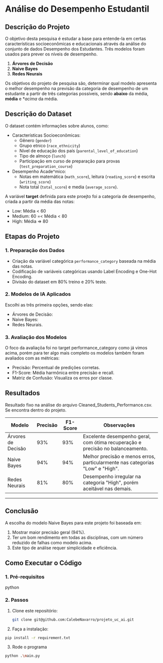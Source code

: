 # **Análise do Desempenho Estudantil**

## **Descrição do Projeto**
O objetivo desta pesquisa é estudar a base para entende-la em certas características socioeconômicas e educacionais através da análise do conjunto de dados Desempenho dos Estudantes. Três modelos foram usados para prever os níveis de desempenho.
1. **Árvores de Decisão**
2. **Naive Bayes**
3. **Redes Neurais**

Os objetivos do projeto de pesquisa são, determinar qual modelo apresenta o melhor desempenho na previsão da categoria de desempenho de um estudante a partir de três categorias possíveis, sendo **abaixo** da média, **média** e **acima* da média.


## **Descrição do Dataset**
O dataset contém informações sobre alunos, como:
- Características Socioeconômicas:
  - Gênero (`gender`)
  - Grupo etnico (`race_ethnicity`)
  - Nível de educação dos país (`parental_level_of_education`)
  - Tipo de almoço (`lunch`)
  - Participação em curso de preparação para provas (`test_preparation_course`)
- Desempenho Acade^mico:
  - Notas em matemática (`math_score`), leitura (`reading_score`) e escrita (`writing_score`)
  - Nota total (`total_score`) e media (`average_score`).

A variável **target** definida para este proejto foi a categoria de desempenho, criada a partir da média das notas:
- Low: Média < 60
- Medium: 60 =< Média < 80
- High: Média => 80

## **Etapas do Projeto**

### 1. **Preparação dos Dados**
- Criação da variável categórica `performance_category` baseada na média das notas.
- Codificação de variáveis categóricas usando Label Encoding e One-Hot Encoding.
- Divisão do dataset em 80% treino e 20% teste.

### 2. **Modelos de IA Aplicados**
Escolhi as três primeira opções, sendo elas:

- Árvores de Decisão:
- Naive Bayes:
- Redes Neurais.

### 3. **Avaliação dos Modelos**
O foco da avaliaçõa foi no target performance_category como já vimos acima, porém para ter algo mais completo os modelos também foram avaliados com as métricas:
- Precisão: Percentual de predições corretas.
- F1-Score: Média harmônica entre precisão e recall.
- Matriz de Confusão: Visualiza os erros por classe.


## **Resultados**
Resultado fixo na análise do arquivo Cleaned_Students_Performance.csv. Se encontra dentro do projeto.

| Modelo           | Precisão | F1-Score | Observações                                                                 |
|-------------------|----------|----------------------------|-----------------------------------------------------------------------------|
| Árvores de Decisão | 93%      | 93%                        | Excelente desempenho geral, com ótima recuperação e precisão no balanceamento.             |
| Naive Bayes       | 94%      | 94%                        | Melhor precisão e menos erros, particularmente nas categorias "Low" e "High". |
| Redes Neurais     | 81%      | 80%                        | Desempenho irregular na categoria "High", porém aceitável nas demais.

---

## **Conclusão**
A escolha do modelo Naive Bayes para este projeto foi baseada em:
1. Mostrar maior precisão geral (94%).
2. Ter um bom rendimento em todas as disciplinas, com um número reduzido de falhas como modelo acima.
3. Este tipo de análise requer simplicidade e eficiência.

## **Como Executar o Código**
### 1. Pré-requisitos
python

### 2. Passos
1. Clone este repositório:
   ```bash
   git clone git@github.com:CalebeNavarro/projeto_uc_ai.git
    ```
    
2. Faça a instalação:
  ```bash
  pip install -r requirement.txt
  ```

3. Rode o programa
```bash
python .\main.py
```
